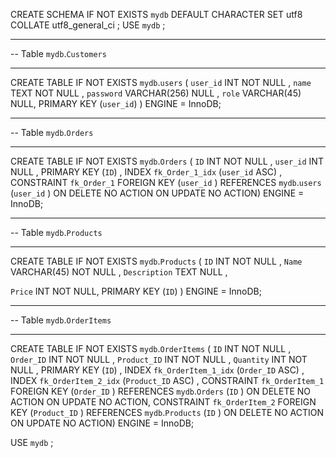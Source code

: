 CREATE SCHEMA IF NOT EXISTS `mydb` DEFAULT CHARACTER SET utf8 COLLATE
utf8_general_ci ;
USE `mydb` ;
-- -----------------------------------------------------
-- Table `mydb`.`Customers`
-- -----------------------------------------------------
CREATE TABLE IF NOT EXISTS `mydb`.`users` (
`user_id` INT NOT NULL ,
`name` TEXT NOT NULL ,
`password` VARCHAR(256) NULL ,
`role` VARCHAR(45) NULL,
PRIMARY KEY (`user_id`) )
ENGINE = InnoDB;
-- -----------------------------------------------------
-- Table `mydb`.`Orders`
-- -----------------------------------------------------
CREATE TABLE IF NOT EXISTS `mydb`.`Orders` (
`ID` INT NOT NULL ,
`user_id` INT NULL ,
PRIMARY KEY (`ID`) ,
INDEX `fk_Order_1_idx` (`user_id` ASC) ,
CONSTRAINT `fk_Order_1`
FOREIGN KEY (`user_id` )
REFERENCES `mydb`.`users` (`user_id` )
ON DELETE NO ACTION
ON UPDATE NO ACTION)
ENGINE = InnoDB;

-- -----------------------------------------------------
-- Table `mydb`.`Products`
-- -----------------------------------------------------
CREATE TABLE IF NOT EXISTS `mydb`.`Products` (
`ID` INT NOT NULL ,
`Name` VARCHAR(45) NOT NULL ,
`Description` TEXT NULL ,

`Price` INT NOT NULL,
PRIMARY KEY (`ID`) )
ENGINE = InnoDB;
-- -----------------------------------------------------
-- Table `mydb`.`OrderItems`
-- -----------------------------------------------------
CREATE TABLE IF NOT EXISTS `mydb`.`OrderItems` (
`ID` INT NOT NULL ,
`Order_ID` INT NOT NULL ,
`Product_ID` INT NOT NULL ,
`Quantity` INT NOT NULL ,
PRIMARY KEY (`ID`) ,
INDEX `fk_OrderItem_1_idx` (`Order_ID` ASC) ,
INDEX `fk_OrderItem_2_idx` (`Product_ID` ASC) ,
CONSTRAINT `fk_OrderItem_1`
FOREIGN KEY (`Order_ID` )
REFERENCES `mydb`.`Orders` (`ID` )
ON DELETE NO ACTION
ON UPDATE NO ACTION,
CONSTRAINT `fk_OrderItem_2`
FOREIGN KEY (`Product_ID` )
REFERENCES `mydb`.`Products` (`ID` )
ON DELETE NO ACTION
ON UPDATE NO ACTION)
ENGINE = InnoDB;

USE `mydb` ;
